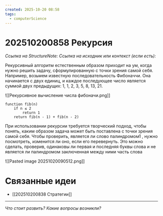 ```yaml
---
created: 2025-10-20 08:58
tags:
  - computerScience
---
```

# 202510200858 Рекурсия

*Ссылка на StructureNote:*
*Ссылка на исходник или контекст (если есть):* 

Рекурсивный алгоритм естественным образом приходит на ум, когда нужно решить задачу, сформулированную с точки зрения самой себя. Например, возьмем известную последовательность Фибоначчи. Она начинается с двух единиц, и каждое последующее число является суммой двух предыдущих: 1, 1, 2, 3, 5, 8, 13, 21.

![[Рекурсивное вычисление числа фибоначи.png]]

```
function fib(n)
    if n ≤ 2
        return 1
    return fib(n - 1) + fib(n - 2)
```

При использовании рекурсии требуется творческий подход, чтобы понять, каким образом задача может быть поставлена с точки зрения самой себя. Чтобы проверить, является ли слово палиндромом1 , нужно посмотреть, изменится ли оно, если его перевернуть. Это можно сделать, проверив, одинаковы ли первая и последняя буквы слова и не является ли палиндромом заключенная между ними часть слова

![[Pasted image 20251020090512.png]]

# Связанные идеи

- [[202510200838 Стратегии]]
---

*Что стоит развить? Какие вопросы возникли?*
